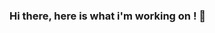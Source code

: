### Hi there, here is what i'm working on ! 👋

<!--
**ardhikarn/ardhikarn** is a ✨ _special_ ✨ repository because its `README.md` (this file) appears on your GitHub profile.

Here are some ideas to get you started:

- 🔭 I’m currently working on ... Bootcamp
- 🌱 I’m currently learning ... Vue JS
- 👯 I’m looking to collaborate on ... Vue Js
- 🤔 I’m looking for help with ... Firebase
- 💬 Ask me about ... Anything
- 📫 How to reach me: ... email : ardhikarn@gmail.com
- 😄 Pronouns: ... He / Him
- ⚡ Fun fact: ... I am Indonesian
-->
